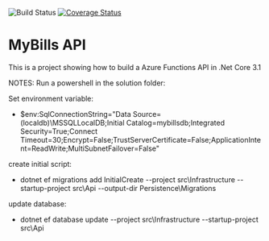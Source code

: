 ![Build Status](https://github.com/nunocorreia85/MyBillsApi/workflows/BuildDeploy/badge.svg?branch=github-actions) [![Coverage Status](https://coveralls.io/repos/github/nunocorreia85/MyBillsApi/badge.svg?branch=master)](https://coveralls.io/github/nunocorreia85/MyBillsApi?branch=master)

# MyBills API
This is a project showing how to build a Azure Functions API in .Net Core 3.1


NOTES:
Run a powershell in the solution folder:

Set environment variable:

- $env:SqlConnectionString="Data Source=(localdb)\MSSQLLocalDB;Initial Catalog=mybillsdb;Integrated Security=True;Connect Timeout=30;Encrypt=False;TrustServerCertificate=False;ApplicationIntent=ReadWrite;MultiSubnetFailover=False"

create initial script:
- dotnet ef migrations add InitialCreate --project src\Infrastructure --startup-project src\Api --output-dir Persistence\Migrations

update database:
- dotnet ef database update --project src\Infrastructure --startup-project src\Api

